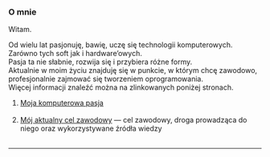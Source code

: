 <h3 id="top-of-this-page">  O mnie </h3>

Witam.  

Od wielu lat pasjonuję, bawię, uczę się technologii komputerowych. Zarówno tych soft jak i hardware’owych.  
Pasja ta nie słabnie, rozwija się i przybiera różne formy.  
Aktualnie w moim życiu znajduję się w punkcie, w którym chcę zawodowo, profesjonalnie zajmować się tworzeniem oprogramowania.  
Więcej informacji znaleźć można na zlinkowanych poniżej stronach. 


1. [Moja komputerowa pasja](./readmes/my-computer-passion.md)
<br><br>
2. [Mój aktualny cel zawodowy](./readmes/actual-goal.md) — cel zawodowy, droga prowadząca do niego oraz wykorzystywane źródła wiedzy
<br><br>
***


